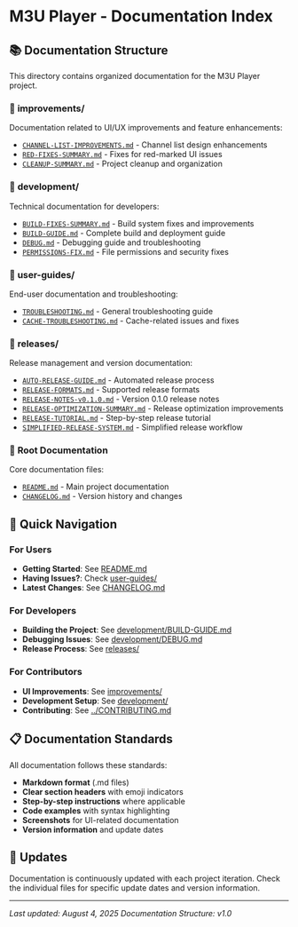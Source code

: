 # M3U Player - Documentation Index

## 📚 Documentation Structure

This directory contains organized documentation for the M3U Player project.

### 📁 **improvements/**
Documentation related to UI/UX improvements and feature enhancements:
- [`CHANNEL-LIST-IMPROVEMENTS.md`](improvements/CHANNEL-LIST-IMPROVEMENTS.md) - Channel list design enhancements
- [`RED-FIXES-SUMMARY.md`](improvements/RED-FIXES-SUMMARY.md) - Fixes for red-marked UI issues
- [`CLEANUP-SUMMARY.md`](improvements/CLEANUP-SUMMARY.md) - Project cleanup and organization

### 📁 **development/**
Technical documentation for developers:
- [`BUILD-FIXES-SUMMARY.md`](development/BUILD-FIXES-SUMMARY.md) - Build system fixes and improvements
- [`BUILD-GUIDE.md`](development/BUILD-GUIDE.md) - Complete build and deployment guide
- [`DEBUG.md`](development/DEBUG.md) - Debugging guide and troubleshooting
- [`PERMISSIONS-FIX.md`](development/PERMISSIONS-FIX.md) - File permissions and security fixes

### 📁 **user-guides/**
End-user documentation and troubleshooting:
- [`TROUBLESHOOTING.md`](user-guides/TROUBLESHOOTING.md) - General troubleshooting guide
- [`CACHE-TROUBLESHOOTING.md`](user-guides/CACHE-TROUBLESHOOTING.md) - Cache-related issues and fixes

### 📁 **releases/**
Release management and version documentation:
- [`AUTO-RELEASE-GUIDE.md`](releases/AUTO-RELEASE-GUIDE.md) - Automated release process
- [`RELEASE-FORMATS.md`](releases/RELEASE-FORMATS.md) - Supported release formats
- [`RELEASE-NOTES-v0.1.0.md`](releases/RELEASE-NOTES-v0.1.0.md) - Version 0.1.0 release notes
- [`RELEASE-OPTIMIZATION-SUMMARY.md`](releases/RELEASE-OPTIMIZATION-SUMMARY.md) - Release optimization improvements
- [`RELEASE-TUTORIAL.md`](releases/RELEASE-TUTORIAL.md) - Step-by-step release tutorial
- [`SIMPLIFIED-RELEASE-SYSTEM.md`](releases/SIMPLIFIED-RELEASE-SYSTEM.md) - Simplified release workflow

### 📁 **Root Documentation**
Core documentation files:
- [`README.md`](README.md) - Main project documentation
- [`CHANGELOG.md`](CHANGELOG.md) - Version history and changes

## 🎯 **Quick Navigation**

### For Users
- **Getting Started**: See [README.md](README.md)
- **Having Issues?**: Check [user-guides/](user-guides/)
- **Latest Changes**: See [CHANGELOG.md](CHANGELOG.md)

### For Developers
- **Building the Project**: See [development/BUILD-GUIDE.md](development/BUILD-GUIDE.md)
- **Debugging Issues**: See [development/DEBUG.md](development/DEBUG.md)
- **Release Process**: See [releases/](releases/)

### For Contributors
- **UI Improvements**: See [improvements/](improvements/)
- **Development Setup**: See [development/](development/)
- **Contributing**: See [../CONTRIBUTING.md](../CONTRIBUTING.md)

## 📋 **Documentation Standards**

All documentation follows these standards:
- **Markdown format** (.md files)
- **Clear section headers** with emoji indicators
- **Step-by-step instructions** where applicable
- **Code examples** with syntax highlighting
- **Screenshots** for UI-related documentation
- **Version information** and update dates

## 🔄 **Updates**

Documentation is continuously updated with each project iteration. Check the individual files for specific update dates and version information.

---
*Last updated: August 4, 2025*
*Documentation Structure: v1.0*
